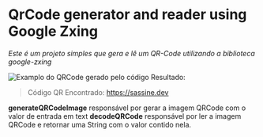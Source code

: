 # QrCode generator and reader using Google Zxing
*Este é um projeto simples que gera e lê um QR-Code utilizando a biblioteca google-zxing* 

![Examplo do QRCode gerado pelo código](https://i.imgur.com/tV0woSb.png)
Resultado: 
> Código QR Encontrado: https://sassine.dev

**generateQRCodeImage** 
responsável por gerar a imagem QRCode com o valor de entrada em text
**decodeQRCode**
responsável por ler a imagem QRCode e retornar uma String com o valor contido nela.

